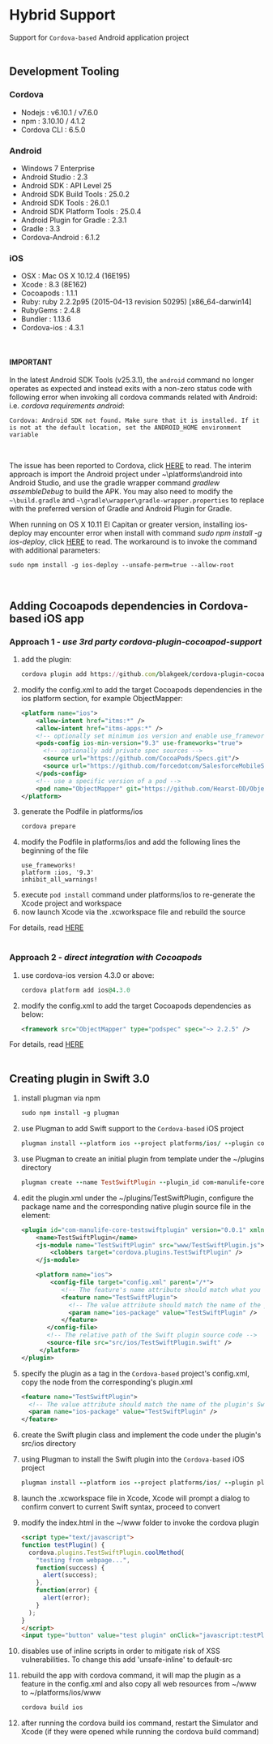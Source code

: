 # Hybrid Support
Support for `Cordova-based` Android application project
<br/><br/>

## Development Tooling

### Cordova
* Nodejs : v6.10.1 / v7.6.0
* npm : 3.10.10 / 4.1.2
* Cordova CLI : 6.5.0

### Android
* Windows 7 Enterprise
* Android Studio : 2.3
* Android SDK : API Level 25
* Android SDK Build Tools : 25.0.2
* Android SDK Tools : 26.0.1
* Android SDK Platform Tools : 25.0.4
* Android Plugin for Gradle : 2.3.1
* Gradle : 3.3
* Cordova-Android : 6.1.2

### iOS
* OSX : Mac OS X 10.12.4 (16E195)
* Xcode : 8.3 (8E162)
* Cocoapods : 1.1.1
* Ruby: ruby 2.2.2p95 (2015-04-13 revision 50295) [x86_64-darwin14]
* RubyGems : 2.4.8
* Bundler : 1.13.6
* Cordova-ios  : 4.3.1

<br/>

#### IMPORTANT
In the latest Android SDK Tools (v25.3.1), the `android` command no longer operates as expected and instead exits with a non-zero status code with following error when invoking all cordova commands related with Android: i.e. *cordova requirements android*:
```
Cordova: Android SDK not found. Make sure that it is installed. If it is not at the default location, set the ANDROID_HOME environment variable
```
<br/>

The issue has been reported to Cordova, click [HERE](https://issues.apache.org/jira/browse/CB-12554) to read. The interim approach is import the Android project under ~\platforms\android into Android Studio, and use the gradle wrapper command *gradlew assembleDebug* to build the APK. You may also need to modify the `~\build.gradle` and `~\gradle\wrapper\gradle-wrapper.properties` to replace with the preferred version of Gradle and Android Plugin for Gradle.
<br/>

When running on OS X 10.11 El Capitan or greater version, installing ios-deploy may encounter error when install with command *sudo npm install -g ios-deploy*, click [HERE](https://www.npmjs.com/package/ios-deploy) to read. The workaround is to invoke the command with additional parameters:
```
sudo npm install -g ios-deploy --unsafe-perm=true --allow-root
```
<br/>

## Adding Cocoapods dependencies in Cordova-based iOS app

### Approach 1 - *use 3rd party cordova-plugin-cocoapod-support*
1. add the plugin:
   ```ruby
   cordova plugin add https://github.com/blakgeek/cordova-plugin-cocoapods-support.git
   ```
2. modify the config.xml to add the target Cocoapods dependencies in the ios platform section, for example ObjectMapper:
   ```xml
   <platform name="ios">
       <allow-intent href="itms:*" />
       <allow-intent href="itms-apps:*" />
       <!-- optionally set minimum ios version and enable use_frameworks! -->
       <pods-config ios-min-version="9.3" use-frameworks="true">
         <!-- optionally add private spec sources -->
         <source url="https://github.com/CocoaPods/Specs.git"/>
         <source url="https://github.com/forcedotcom/SalesforceMobileSDK-iOS-Specs.git"/>
       </pods-config>
       <!-- use a specific version of a pod -->
       <pod name="ObjectMapper" git="https://github.com/Hearst-DD/ObjectMapper.git" tag="2.2.5" />
   </platform>
   ```
3. generate the Podfile in platforms/ios
   ```ruby
   cordova prepare
   ```
4. modify the Podfile in platforms/ios and add the following lines the beginning of the file
   ```
   use_frameworks!
   platform :ios, '9.3'
   inhibit_all_warnings!
   ```
5. execute `pod install` command under platforms/ios to re-generate the Xcode project and workspace
6. now launch Xcode via the .xcworkspace file and rebuild the source

For details, read [HERE](https://github.com/blakgeek/cordova-plugin-cocoapods-support)
<br/><br/>

### Approach 2 - *direct integration with Cocoapods*
1. use cordova-ios version 4.3.0 or above:
   ```ruby
   cordova platform add ios@4.3.0
   ```
2. modify the config.xml to add the target Cocoapods dependencies as below:
   ```xml
   <framework src="ObjectMapper" type="podspec" spec="~> 2.2.5" />
   ```

For details, read [HERE](https://cordova.apache.org/announcements/2016/10/24/ios-release.html)
<br/><br/>

## Creating plugin in Swift 3.0
1. install plugman via npm
   ```ruby
   sudo npm install -g plugman
   ```

2. use Plugman to add Swift support to the `Cordova-based` iOS project
   ```ruby
   plugman install --platform ios --project platforms/ios/ --plugin cordova-plugin-add-swift-support
   ```

3. use Plugman to create an initial plugin from template under the ~/plugins directory
   ```ruby
   plugman create --name TestSwiftPlugin --plugin_id com-manulife-core-testswiftplugin --plugin_version 0.0.1 --path plugins
   ```

4. edit the plugin.xml under the ~/plugins/TestSwiftPlugin, configure the package name and the corresponding native plugin source file in the <plugin> element:
   ```xml
   <plugin id="com-manulife-core-testswiftplugin" version="0.0.1" xmlns="http://apache.org/cordova/ns/plugins/1.0" xmlns:android="http://schemas.android.com/apk/res/android">
       <name>TestSwiftPlugin</name>
       <js-module name="TestSwiftPlugin" src="www/TestSwiftPlugin.js">
           <clobbers target="cordova.plugins.TestSwiftPlugin" />
       </js-module>

       <platform name="ios">
           <config-file target="config.xml" parent="/*">
              <!-- The feature's name attribute should match what you specify as the JavaScript exec call's service parameter -->
              <feature name="TestSwiftPlugin">
                <!-- The value attribute should match the name of the plugin's Swift class -->
                <param name="ios-package" value="TestSwiftPlugin" />
              </feature>
          </config-file>
          <!-- The relative path of the Swift plugin source code -->
          <source-file src="src/ios/TestSwiftPlugin.swift" />
        </platform>
   </plugin>
   ```

5. specify the plugin as a <feature> tag in the `Cordova-based` project's config.xml, copy the <feature> node from the corresponding's plugin.xml
   ```xml
   <feature name="TestSwiftPlugin">
     <!-- The value attribute should match the name of the plugin's Swift class -->
     <param name="ios-package" value="TestSwiftPlugin" />
   </feature>
   ```

6. create the Swift plugin class and implement the code under the plugin's src/ios directory

7. using Plugman to install the Swift plugin into the `Cordova-based` iOS project
   ```ruby
   plugman install --platform ios --project platforms/ios/ --plugin plugins/TestSwiftPlugin
   ```

8. launch the .xcworkspace file in Xcode, Xcode will prompt a dialog to confirm convert to current Swift syntax, proceed to convert

9. modify the index.html in the ~/www folder to invoke the cordova plugin
   ```html
   <script type="text/javascript">
   function testPlugin() {
     cordova.plugins.TestSwiftPlugin.coolMethod(
       "testing from webpage...",
       function(success) {
         alert(success);
       },
       function(error) {
         alert(error);
       }
     );
   }
   </script>
   <input type="button" value="test plugin" onClick="javascript:testPlugin()">
   ```

10. disables use of inline scripts in order to mitigate risk of XSS vulnerabilities. To change this add 'unsafe-inline' to default-src

11. rebuild the app with cordova command, it will map the plugin as a feature in the config.xml and also copy all web resources from ~/www to ~/platforms/ios/www
    ```ruby
    cordova build ios
    ```

12. after running the cordova build ios command, restart the Simulator and Xcode (if they were opened while running the cordova build command)

<br/>
